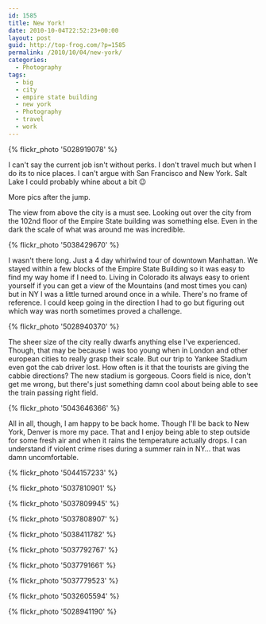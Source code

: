 ```yaml
---
id: 1585
title: New York!
date: 2010-10-04T22:52:23+00:00
layout: post
guid: http://top-frog.com/?p=1585
permalink: /2010/10/04/new-york/
categories:
  - Photography
tags:
  - big
  - city
  - empire state building
  - new york
  - Photography
  - travel
  - work
---
```

{% flickr_photo '5028919078' %}

I can't say the current job isn't without perks. I don't travel much but when I do its to nice places. I can't argue with San Francisco and New York. Salt Lake I could probably whine about a bit 😉

More pics after the jump.



The view from above the city is a must see. Looking out over the city from the 102nd floor of the Empire State building was something else. Even in the dark the scale of what was around me was incredible.

{% flickr_photo '5038429670' %}

I wasn't there long. Just a 4 day whirlwind tour of downtown Manhattan. We stayed within a few blocks of the Empire State Building so it was easy to find my way home if I need to. Living in Colorado its always easy to orient yourself if you can get a view of the Mountains (and most times you can) but in NY I was a little turned around once in a while. There's no frame of reference. I could keep going in the direction I had to go but figuring out which way was north sometimes proved a challenge.

{% flickr_photo '5028940370' %}

The sheer size of the city really dwarfs anything else I've experienced. Though, that may be because I was too young when in London and other european cities to really grasp their scale. But our trip to Yankee Stadium even got the cab driver lost. How often is it that the tourists are giving the cabbie directions? The new stadium is gorgeous. Coors field is nice, don't get me wrong, but there's just something damn cool about being able to see the train passing right field.

{% flickr_photo '5043646366' %}

All in all, though, I am happy to be back home. Though I'll be back to New York, Denver is more my pace. That and I enjoy being able to step outside for some fresh air and when it rains the temperature actually drops. I can understand if violent crime rises during a summer rain in NY… that was damn uncomfortable.

{% flickr_photo '5044157233' %}

{% flickr_photo '5037810901' %}

{% flickr_photo '5037809945' %}

{% flickr_photo '5037808907' %}

{% flickr_photo '5038411782' %}

{% flickr_photo '5037792767' %}

{% flickr_photo '5037791661' %}

{% flickr_photo '5037779523' %}

{% flickr_photo '5032605594' %}

{% flickr_photo '5028941190' %}
